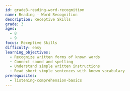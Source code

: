 ```yaml
---
id: grade3-reading-word-recognition
name: Reading - Word Recognition
description: Receptive Skills
grade: 3
ages:
  - 8
  - 9
focus: Receptive Skills
difficulty: easy
learning_objectives:
  - Recognize written forms of known words
  - Connect sound and spelling
  - Understand simple written instructions
  - Read short simple sentences with known vocabulary
prerequisites:
  - listening-comprehension-basics
---
```


